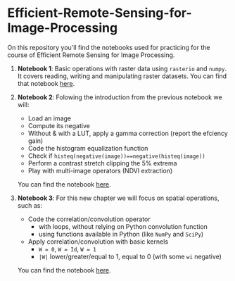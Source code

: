 # Efficient-Remote-Sensing-for-Image-Processing
On this repository you'll find the notebooks used for practicing for the course of Efficient Remote Sensing for Image Processing.

1. **Notebook 1**: Basic operations with raster data using `rasterio` and `numpy`. It covers reading, writing and manipulating raster datasets. You can find that notebook [here](task1_handling_images.ipynb).

2. **Notebook 2**: Folowing the introduction from the previous notebook we will:
    - Load an image
    - Compute its negative
    - Without & with a LUT, apply a gamma correction (report the efciency gain)
    - Code the histogram equalization function
    - Check if `histeq(negative(image))==negative(histeq(image))`
    - Perform a contrast stretch clipping the 5% extrema
    - Play with multi-image operators (NDVI extraction)
    
    You can find the notebook [here](task2_point_based_processing.ipynb).

3. **Notebook 3**: For this new chapter we will focus on spatial operations, such as:
    - Code the correlation/convolution operator
        - with loops, without relying on Python convolution function
        - using functions available in Python (like `NumPy` and `SciPy`)
    - Apply correlation/convolution with basic kernels
        - `W = 0`, `W = Id`, `W = 1`
        - `|W|` lower/greater/equal to 1, equal to 0 (with some `wi` negative)
    
    You can find the notebook [here](task3_spatial_based_processing.ipynb).